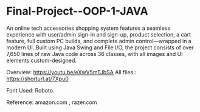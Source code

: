 # Final-Project--OOP-1-JAVA
An online tech accessories shopping system features a seamless experience with user/admin sign-in and sign-up, product selection, a cart feature, full custom PC builds, and complete admin control—wrapped in a modern UI. Built using Java Swing and File I/O, the project consists of over 7,650 lines of raw Java code across 36 classes, with all images and UI elements custom-designed.

Overview: https://youtu.be/eXwV5mTJbSA
All files : https://shorturl.at/7Xpu0

Font Used: Roboto.

Reference: amazon.com , razer.com


